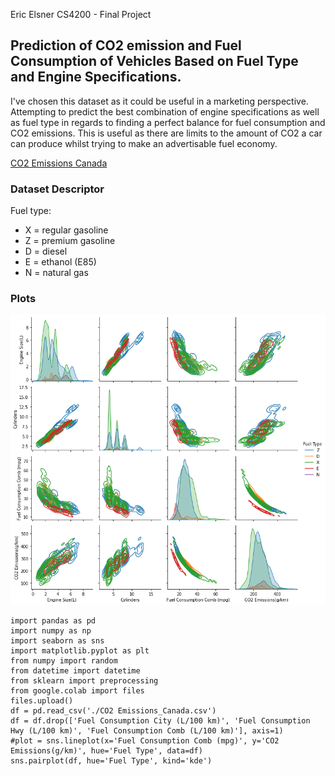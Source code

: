 Eric Elsner
CS4200 - Final Project

## Prediction of CO2 emission and Fuel Consumption of Vehicles Based on Fuel Type and Engine Specifications.
I've chosen this dataset as it could be useful in a marketing perspective.  Attempting to predict the best combination of engine specifications as well as fuel type in regards to finding a perfect balance for fuel consumption and CO2 emissions. This is useful as there are limits to the amount of CO2 a car can produce whilst trying to make an advertisable fuel economy.

[CO2 Emissions Canada](https://www.kaggle.com/datasets/debajyotipodder/co2-emission-by-vehicles?resource=download)

### Dataset Descriptor
Fuel type:
- X = regular gasoline
- Z = premium gasoline
- D = diesel
- E = ethanol (E85)
- N = natural gas

### Plots
![Dataset Pairplots](graphs.png)

```
import pandas as pd
import numpy as np
import seaborn as sns
import matplotlib.pyplot as plt
from numpy import random
from datetime import datetime
from sklearn import preprocessing
from google.colab import files
files.upload()
df = pd.read_csv('./CO2 Emissions_Canada.csv')
df = df.drop(['Fuel Consumption City (L/100 km)', 'Fuel Consumption Hwy (L/100 km)', 'Fuel Consumption Comb (L/100 km)'], axis=1)
#plot = sns.lineplot(x='Fuel Consumption Comb (mpg)', y='CO2 Emissions(g/km)', hue='Fuel Type', data=df)
sns.pairplot(df, hue='Fuel Type', kind='kde')
```
